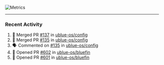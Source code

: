 ![Metrics](https://metrics.lecoq.io/KyleGospo?template=classic&base=header%2C%20activity%2C%20community%2C%20repositories%2C%20metadata&base.indepth=false&base.hireable=false&base.skip=false&config.timezone=America%2FLos_Angeles)

---
### Recent Activity
<!--START_SECTION:activity-->
1. 🎉 Merged PR [#137](https://github.com/ublue-os/config/pull/137) in [ublue-os/config](https://github.com/ublue-os/config)
2. 🎉 Merged PR [#135](https://github.com/ublue-os/config/pull/135) in [ublue-os/config](https://github.com/ublue-os/config)
3. 🗣 Commented on [#135](https://github.com/ublue-os/config/pull/135#issuecomment-1769671612) in [ublue-os/config](https://github.com/ublue-os/config)
4. 💪 Opened PR [#602](https://github.com/ublue-os/bluefin/pull/602) in [ublue-os/bluefin](https://github.com/ublue-os/bluefin)
5. 💪 Opened PR [#601](https://github.com/ublue-os/bluefin/pull/601) in [ublue-os/bluefin](https://github.com/ublue-os/bluefin)
<!--END_SECTION:activity-->
